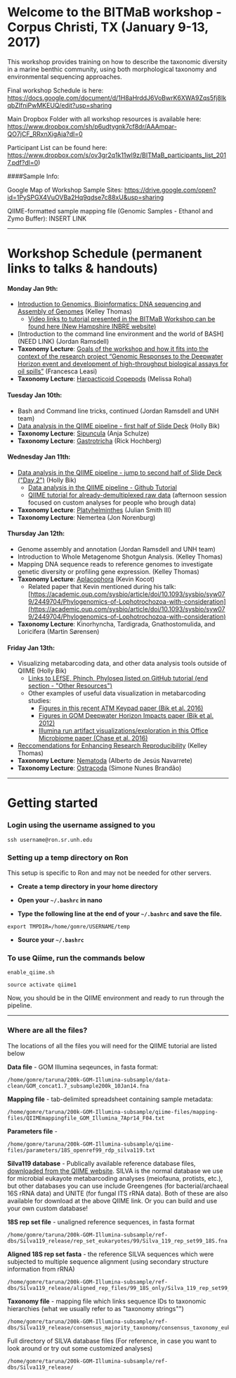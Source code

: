 # Welcome to the BITMaB workshop - Corpus Christi, TX (January 9-13, 2017)

This workshop provides training on how to describe the taxonomic diversity in a marine benthic community, using both morphological taxonomy and environmental sequencing approaches.

Final workshop Schedule is here: https://docs.google.com/document/d/1H8aHrddJ6VoBwrK6XWA9Zqs5fj8IkqbZIfniPwMKEUQ/edit?usp=sharing

Main Dropbox Folder with all workshop resources is available here: https://www.dropbox.com/sh/p6udtygnk7cf8dr/AAAmpar-QO7jCF_RRxnXigAia?dl=0 

Participant List can be found here: 
https://www.dropbox.com/s/ov3gr2q1k11wl9z/BITMaB_participants_list_2017.pdf?dl=0)

####Sample Info:

Google Map of Workshop Sample Sites:
https://drive.google.com/open?id=1PySPGX4VuOVBa2Hq9qdse7c88xU&usp=sharing

QIIME-formatted sample mapping file (Genomic Samples - Ethanol and Zymo Buffer):
INSERT LINK

---

# Workshop Schedule (permanent links to talks & handouts)

#### Monday Jan 9th:

* [Introduction to Genomics, Bioinformatics: DNA sequencing and Assembly of Genomes](https://www.dropbox.com/s/cds8uj2l81mounz/KelleyThomas-Intro2NGS-9Jan2017.pdf?dl=0) (Kelley Thomas)
    * [Video links to tutorial presented in the BITMaB Workshop can be found here (New Hampshire INBRE website)](http://nhinbre.org/bioinformatics-modules/)
* [Introduction to the command line environment and the world of BASH](NEED LINK) (Jordan Ramsdell)
* **Taxonomy Lecture**: [Goals of the workshop and how it fits into the context of the research project “Genomic Responses to the Deepwater Horizon event and development of high-throughput biological assays for oil spills”](https://www.dropbox.com/s/krr1xn3x814d0nr/FrancescoLeasi-WorkshopGoals-9Jan2017.pdf?dl=0) (Francesca Leasi)
* **Taxonomy Lecture**: [Harpacticoid Copepods](https://www.dropbox.com/s/jpy1o1iwmrej4yt/MelissaRohal-Harpacticoida-9Jan2017.pdf?dl=0) (Melissa Rohal)

#### Tuesday Jan 10th:

* Bash and Command line tricks, continued  (Jordan Ramsdell and UNH team)
* [Data analysis in the QIIME pipeline - first half of Slide Deck](https://www.dropbox.com/s/07k5ve9gehfwi9j/QIIME-workshop-slides-HBik.pdf?dl=0) (Holly Bik)
* **Taxonomy Lecture**: [Sipuncula](https://www.dropbox.com/s/iuk69djfave8y3s/AnjaSchulze-Sipuncula-10Jan2017.pdf?dl=0) (Anja Schulze)
* **Taxonomy Lecture**: [Gastrotricha](https://www.dropbox.com/s/vedfgjjebigjqc6/RickHochberg-Gastrotricha-10Jan2017.pdf?dl=0) (Rick Hochberg)

#### Wednesday Jan 11th:

* [Data analysis in the QIIME pipeline - jump to second half of Slide Deck ("Day 2")](https://www.dropbox.com/s/07k5ve9gehfwi9j/QIIME-workshop-slides-HBik.pdf?dl=0) (Holly Bik)
    * [Data analysis in the QIIME pipeline - Github Tutorial](https://github.com/BikLab/BITMaB-workshop/blob/master/QIIME-metabarcoding-tutorial.md)
    * [QIIME tutorial for already-demultiplexed raw data](https://github.com/BikLab/BITMaB-workshop/blob/master/QIIME-metabarcoding-tutorial-already-demultiplexed-fastqs.md) (afternoon session focused on custom analyses for people who brough data)
* **Taxonomy Lecture**: [Platyhelminthes](https://www.dropbox.com/s/c6t4r87sundpo3a/JulianSmith-Platyhelminthes-11Jan2017.pdf?dl=0) (Julian Smith III)
* **Taxonomy Lecture**: Nemertea (Jon Norenburg)

#### Thursday Jan 12th:

* Genome assembly and annotation (Jordan Ramsdell and UNH team)
* Introduction to Whole Metagenome Shotgun Analysis.  (Kelley Thomas)
* Mapping DNA sequence reads to reference genomes to investigate genetic diversity or profiling gene expression. (Kelley Thomas)
* **Taxonomy Lecture**: [Aplacophora](https://www.dropbox.com/s/k6pb4vr8uiunbva/KevinKocot-Aplacophora-12Jan2017.pdf?dl=0) (Kevin Kocot)
    * Related paper that Kevin mentioned during his talk: [https://academic.oup.com/sysbio/article/doi/10.1093/sysbio/syw079/2449704/Phylogenomics-of-Lophotrochozoa-with-consideration](https://academic.oup.com/sysbio/article/doi/10.1093/sysbio/syw079/2449704/Phylogenomics-of-Lophotrochozoa-with-consideration)
* **Taxonomy Lecture**: Kinorhyncha, Tardigrada, Gnathostomulida, and Loricifera (Martin Sørensen)

#### Friday Jan 13th:

* Visualizing metabarcoding data, and other data analysis tools outside of QIIME (Holly Bik)
    * [Links to LEfSE, Phinch, Phyloseq listed on GitHub tutorial (end section - "Other Resources")](https://github.com/BikLab/BITMaB-workshop/blob/master/QIIME-metabarcoding-tutorial.md)
    *  Other examples of useful data visualization in metabarcoding studies:
        * [Figures in this recent ATM Keypad paper (Bik et al. 2016)](http://msphere.asm.org/content/1/6/e00226-16)
        * [Figures in GOM Deepwater Horizon Impacts paper (Bik et al. 2012)](http://journals.plos.org/plosone/article?id=10.1371/journal.pone.0038550)
        * [Illumina run artifact visualizations/exploration in this Office Microbiome paper (Chase et al. 2016)](http://msystems.asm.org/content/1/2/e00022-16)
* [Reccomendations for Enhancing Research Reproducibility](https://www.dropbox.com/s/sxc0o3a83ziu52k/FASEB_Enhancing%20Research%20Reproducibility%202016.pdf?dl=0) (Kelley Thomas)  
* **Taxonomy Lecture**: [Nematoda](https://www.dropbox.com/s/47ktyehy51fz40m/AlbertodeJesusNavarrete-Nematoda-13Jan2017.pdf?dl=0) (Alberto de Jesús Navarrete)
* **Taxonomy Lecture**: [Ostracoda](https://www.dropbox.com/s/qw0ybv93j0lmma6/SimoneBrand%C3%A3o-Ostracoda-13Jan2017.pdf?dl=0) (Simone Nunes Brandão)






---
# Getting started
### Login using the username assigned to you

```
ssh username@ron.sr.unh.edu
```
### Setting up a temp directory on Ron
This setup is specific to Ron and may not be needed for other servers.

* **Create a temp directory in your home directory**

* **Open your `~/.bashrc` in nano**

* **Type the following line at the end of your `~/.bashrc` and save the file.**

```
export TMPDIR=/home/gomre/USERNAME/temp
```

* **Source your `~/.bashrc`**

### To use Qiime, run the commands below

```
enable_qiime.sh
```
```
source activate qiime1
```

Now, you should be in the QIIME environment and ready to run through the pipeline. 

***

### Where are all the files?
The locations of all the files you will need for the QIIME tutorial are listed below

**Data file** - GOM Illumina seqeunces, in fasta format:

```
/home/gomre/taruna/200k-GOM-Illumina-subsample/data-clean/GOM_concat1.7_subsample200k_10Jan14.fna
```

**Mapping file** - tab-delimited spreadsheet containing sample metadata:

```
/home/gomre/taruna/200k-GOM-Illumina-subsample/qiime-files/mapping-files/QIIMEmappingfile_GOM_Illumina_7Apr14_F04.txt
```
**Parameters file** - 

```
/home/gomre/taruna/200k-GOM-Illumina-subsample/qiime-files/parameters/18S_openref99_rdp_silva119.txt
```

**Silva119 database** - Publically available reference database files, [downloaded from the QIIME website](http://qiime.org/home_static/dataFiles.html). SILVA is the normal database we use for microbial eukayote metabarcoding analyses (meiofauna, protists, etc.), but other databases you can use include Greengenes (for bacterial/archaeal 16S rRNA data) and UNITE (for fungal ITS rRNA data). Both of these are also available for download at the above QIIME link. Or you can build and use your own custom database! 

**18S rep set file** - unaligned reference sequences, in fasta format

```
/home/gomre/taruna/200k-GOM-Illumina-subsample/ref-dbs/Silva119_release/rep_set_eukaryotes/99/Silva_119_rep_set99_18S.fna
```

**Aligned 18S rep set fasta** - the reference SILVA sequences which were subjected to multiple sequence alignment (using secondary structure information from rRNA)

```
/home/gomre/taruna/200k-GOM-Illumina-subsample/ref-dbs/Silva119_release/aligned_rep_files/99_18S_only/Silva_119_rep_set99_aligned_18S_only.fna
```

**Taxonomy file** - mapping file which links sequence IDs to taxonomic hierarchies (what we usually refer to as "taxonomy strings"")

```
/home/gomre/taruna/200k-GOM-Illumina-subsample/ref-dbs/Silva119_release/consensus_majority_taxonomy/consensus_taxonomy_eukaryotes/99/taxonomy_99_7_levels_consensus.txt
```
Full directory of SILVA database files (For reference, in case you want to look around or try out some customized analyses)

```
/home/gomre/taruna/200k-GOM-Illumina-subsample/ref-dbs/Silva119_release/
```